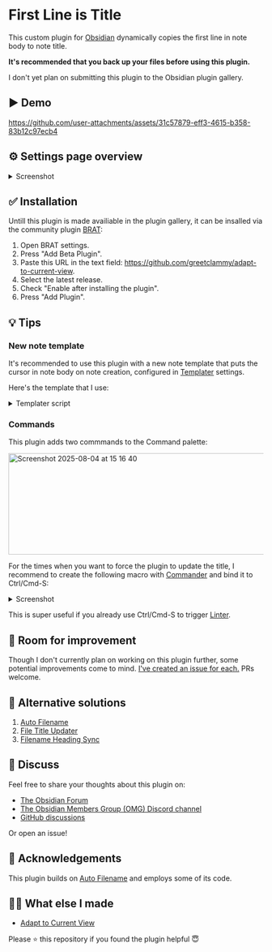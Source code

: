 # First Line is Title

This custom plugin for [Obsidian](https://obsidian.md/) dynamically copies the first line in note body to note title.

**It's recommended that you back up your files before using this plugin.**

I don't yet plan on submitting this plugin to the Obsidian plugin gallery.

## ▶️ Demo

https://github.com/user-attachments/assets/31c57879-eff3-4615-b358-83b12c97ecb4

## ⚙️ Settings page overview

<details>
  <summary>Screenshot</summary>
<img width="1044" height="1315" alt="settings" src="https://github.com/user-attachments/assets/02798b46-17a3-48c7-8d9f-64298a743d63" />
</details>

## ✅ Installation

Untill this plugin is made availiable in the plugin gallery, it can be insalled via the community plugin [BRAT](https://obsidian.md/plugins?id=obsidian42-brat):

1. Open BRAT settings.
2. Press "Add Beta Plugin".
3. Paste this URL in the text field: https://github.com/greetclammy/adapt-to-current-view.
4. Select the latest release.
5. Check "Enable after installing the plugin".
6. Press "Add Plugin".

## 💡 Tips

### New note template

It's recommended to use this plugin with a new note template that puts the cursor in note body on note creation, configured in [Templater](https://obsidian.md/plugins?id=templater-obsidian) settings.

Here's the template that I use:

<details>
  <summary>Templater script</summary>

  ```js
---
created: <% moment(tp.file.creation_date()).format("YYYY-MM-DDTHH:mmZ") %>
tags: []
---
<%* 
if (!(/^Untitled(\s\d+)?$/.test(tp.file.title))) { -%>
<% tp.file.title %><%* 
  const leaf = app.workspace.activeLeaf;
  if (leaf && leaf.view.getViewType() !== "canvas") { 
    await tp.file.cursor();
  }
} -%>
<%*
tp.hooks.on_all_templates_executed(async () => {
  const leaf = app.workspace.activeLeaf;
  if (leaf && leaf.view.getViewType() !== "canvas") {
    leaf.setViewState({
      type: "markdown",
      state: {
        mode: "source", 
        source: false
      }
    });
    await leaf.view.editor?.focus();
  }
});
-%>
```
  
</details>

### Commands

This plugin adds two commmands to the Command palette:

<img width="732" height="200" alt="Screenshot 2025-08-04 at 15 16 40" src="https://github.com/user-attachments/assets/934db3a9-31fe-4ce6-826a-13b51e1ce6e6" />

For the times when you want to force the plugin to update the title, I recommend to create the following macro with [Commander](https://obsidian.md/plugins?id=cmdr) and bind it to Ctrl/Cmd-S:

<details>
  <summary>Screenshot</summary>
<img width="580" height="428" alt="Screenshot 2025-08-04 at 15 18 09" src="https://github.com/user-attachments/assets/de3f9062-045d-4f6b-9767-a8f023d4d0b6" />
</details>

This is super useful if you already use Ctrl/Cmd-S to trigger [Linter](https://obsidian.md/plugins?id=obsidian-linter).

## 🔨 Room for improvement

Though I don't currently plan on working on this plugin further, some potential improvements come to mind. [I've created an issue for each.](https://github.com/greetclammy/first-line-is-title/issues) PRs welcome.

## 👀 Alternative solutions

1. [Auto Filename](https://obsidian.md/plugins?id=auto-filename)
2. [File Title Updater](https://obsidian.md/plugins?id=file-title-updater)
3. [Filename Heading Sync](https://obsidian.md/plugins?id=obsidian-filename-heading-sync)

## 💬 Discuss

Feel free to share your thoughts about this plugin on:

- [The Obsidian Forum](https://forum.obsidian.md/t/plugin-to-automatically-copy-first-line-in-note-to-note-title/103558)
- [The Obsidian Members Group (OMG) Discord channel](https://discord.com/channels/686053708261228577/707816848615407697)
- [GitHub discussions](https://github.com/greetclammy/first-line-is-title/discussions)

Or open an issue!

## 🙏 Acknowledgements

This plugin builds on [Auto Filename](https://obsidian.md/plugins?id=auto-filename) and employs some of its code.

## 👨‍💻 What else I made

- [Adapt to Current View](https://github.com/greetclammy/adapt-to-current-view/)

Please ⭐️ this repository if you found the plugin helpful 😇

